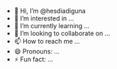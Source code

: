 - 👋 Hi, I’m @hesdiadiguna
- 👀 I’m interested in ...
- 🌱 I’m currently learning ...
- 💞️ I’m looking to collaborate on ...
- 📫 How to reach me ...
- 😄 Pronouns: ...
- ⚡ Fun fact: ...

<!---
hesdiadiguna/hesdiadiguna is a ✨ special ✨ repository because its `README.md` (this file) appears on your GitHub profile.
You can click the Preview link to take a look at your changes.
--->
